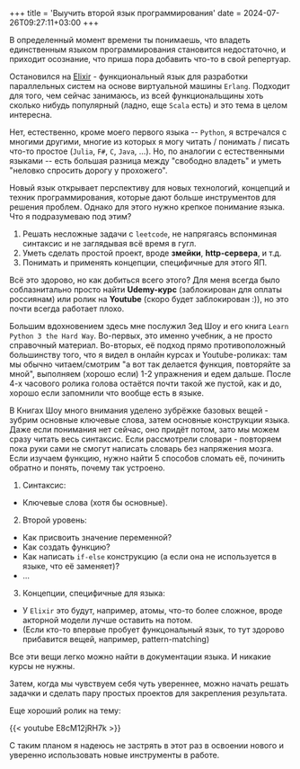 +++
title = 'Выучить второй язык программирования'
date = 2024-07-26T09:27:11+03:00
+++

В определенный момент времени ты понимаешь, что владеть
единственным языком программирования становится недостаточно, и приходит
осознание, что приша пора добавить что-то в свой репертуар.

Остановился на [Elixir](https://elixir-lang.org/) - функциональный язык для разработки параллельных систем на основе виртуальной машины `Erlang`.
Подходит для того, чем сейчас занимаюсь, из всей функциональщины хоть сколько нибудь популярный (ладно, еще `Scala` есть)
и это тема в целом интересна.

Нет, естественно, кроме моего первого языка -- `Python`, я встречался с многими другими,
многие из которых я могу читать / понимать / писать что-то простое (`Julia`, `F#`, `C`, `Java`, ...). Но, по аналогии
с естественными языками -- есть большая разница между "свободно владеть" и уметь "неловко спросить дорогу у прохожего".

Новый язык открывает перспективу для новых технологий, концепций и техник программирования,
которые дают больше инструментов для решения проблем. 
Однако для этого нужно крепкое понимание языка. Что я подразумеваю под этим?

1. Решать несложные задачи с `leetcode`, не напрягаясь вспонминая синтаксис и не заглядывая всё время в гугл.
2. Уметь сделать простой проект, вроде **змейки**, **http-сервера**, и т.д.
3. Понимать и применять концепции, специфичные для этого ЯП.

Всё это здорово, но как добиться всего этого?
Для меня всегда было соблазнитально просто найти **Udemy-курс** (заблокирован для оплаты россиянам) или ролик на **Youtube** (скоро будет заблокирован :)), но это
почти всегда работает плохо.

Большим вдохновением здесь мне послужил Зед Шоу и его книга `Learn Python 3 the Hard Way`.
Во-первых, это именно учебник, а не просто справочный материал.
Во-вторых, её подход прямо противоположный большинству того, что я видел в онлайн курсах и Youtube-роликах:
там мы обычно читаем/смотрим "а вот так делается функция, повторяйте за мной", выполняем (хорошо если) 1-2 упражнения и 
едем дальше. После 4-х часового ролика голова остаётся почти такой же пустой, как и до, хорошо если запомнили что вообще есть в языке.

В Книгах Шоу много внимания уделено зубрёжке базовых вещей - зубрим основные ключевые слова, затем основные конструкции языка.
Даже если понимания нет сейчас, оно придёт потом, зато мы можем сразу читать весь синтаксис.
Если рассмотрели словари - повторяем пока руки сами не смогут написать словарь без напряжения мозга.
Если изучаем функцию, нужно найти 5 способов сломать её, починить обратно и понять, почему так устроено.

1. Синтаксис:
  - Ключевые слова (хотя бы основные).

2. Второй уровень:
  - Как присвоить значение переменной?
  - Как создать функцию?
  - Как написать `if-else` конструкцию (а если она не используется в языке, что её заменяет)? 
  - ...

3. Концепции, специфичные для языка:
  - У `Elixir` это будут, например, атомы, что-то более сложное, вроде акторной модели лучше оставить на потом.
  - (Если кто-то впервые пробует функцональный язык, то тут здорово прибавится вещей, например, pattern-matching)

Все эти вещи легко можно найти в документации языка. И никакие курсы не нужны.

Затем, когда мы чувствуем себя чуть увереннее, можно начать решать задачки и сделать пару простых проектов для закрепления результата.

Еще хороший ролик на тему:

{{< youtube E8cM12jRH7k >}}

С таким планом я надеюсь не застрять в этот раз в освоении нового и уверенно использовать новые инструменты в работе.

